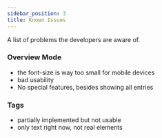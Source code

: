```yaml
---
sidebar_position: 3
title: Known Issues
---
```


A list of problems the developers are aware of.

### Overview Mode

- the font-size is way too small for mobile devices
- bad usability
- No special features, besides showing all entries

### Tags

- partially implemented but not usable
- only text right now, not real elements 
